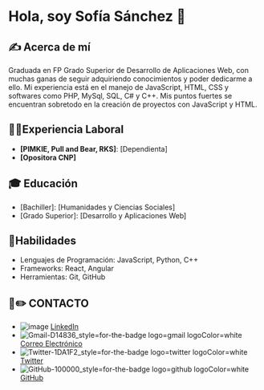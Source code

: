 # Hola, soy Sofía Sánchez 👧

## ✍️ Acerca de mí
Graduada en FP Grado Superior de Desarrollo de Aplicaciones Web, con muchas ganas de seguir adquiriendo conocimientos y poder dedicarme a ello.
Mi experiencia está en el manejo de JavaScript, HTML, CSS y softwares como PHP, MySql, SQL, C# y C++.  Mis puntos fuertes se encuentran sobretodo en la creación de proyectos con JavaScript y HTML.


## 👩‍💻Experiencia Laboral
- **[PIMKIE, Pull and Bear, RKS]**: [Dependienta]
- **[Opositora CNP]**
## 🎓 Educación
- [Bachiller]: [Humanidades y Ciencias Sociales]
- [Grado Superior]: [Desarrollo y Aplicaciones Web]
## 🤲Habilidades
- Lenguajes de Programación: JavaScript, Python, C++
- Frameworks: React, Angular
- Herramientas: Git, GitHub
## 📩✏️ CONTACTO
- ![image](https://github.com/sofiasg21/sofiasg21/assets/162640974/152c5bd6-2a00-4c2b-9c69-a071d039ed6c)
[LinkedIn](https://www.linkedin.com/in/sof%C3%ADa-s%C3%A1nchez-garrido-ab07b4300/)
- ![Gmail-D14836_style=for-the-badge logo=gmail logoColor=white](https://github.com/sofiasg21/sofiasg21/assets/162640974/ab4e5afe-d5aa-4841-83a7-8f1731bc7aec)[Correo Electrónico](sofiasg21.interamplify@gmail.com)
- ![Twitter-1DA1F2_style=for-the-badge logo=twitter logoColor=white](https://github.com/sofiasg21/sofiasg21/assets/162640974/94ef41c8-64f1-4f7d-a18b-bffae26644ba)[Twitter](https://twitter.com/sofiasginter)
- ![GitHub-100000_style=for-the-badge logo=github logoColor=white](https://github.com/sofiasg21/sofiasg21/assets/162640974/a5ed2b40-f465-4c8e-8322-53397170c54e)[GitHub](https://github.com/sofiasg21)
